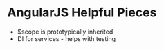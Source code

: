 # AngularJS Helpful Pieces

* $scope is prototypically inherited
* DI for services - helps with testing 